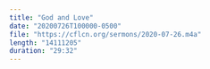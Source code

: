 ```yaml
---
title: "God and Love"
date: "20200726T100000-0500"
file: "https://cflcn.org/sermons/2020-07-26.m4a"
length: "14111205"
duration: "29:32"
---
```

